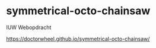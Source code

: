 # symmetrical-octo-chainsaw
IUW Webopdracht

https://doctorwheel.github.io/symmetrical-octo-chainsaw/
